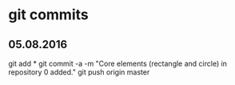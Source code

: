 # git commits

## 05.08.2016
git add * 
git commit -a -m "Core elements (rectangle and circle) in repository 0 added." 
git push origin master 